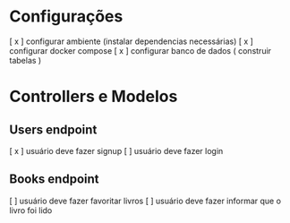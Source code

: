 # Configurações
[ x ] configurar ambiente (instalar dependencias necessárias)
[ x ] configurar docker compose
[ x ] configurar banco de dados ( construir tabelas )

# Controllers e Modelos

## Users endpoint
[ x ] usuário deve fazer signup
[   ] usuário deve fazer login

## Books endpoint
[   ] usuário deve fazer favoritar livros
[   ] usuário deve fazer informar que o livro foi lido
